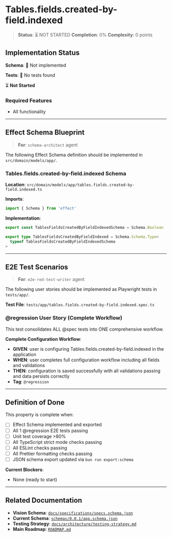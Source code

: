 # Tables.fields.created-by-field.indexed

> **Status**: ⏳ NOT STARTED
> **Completion**: 0%
> **Complexity**: 0 points

## Implementation Status

**Schema**: 🔴 Not implemented

**Tests**: 🔴 No tests found

⏳ **Not Started**

### Required Features

- All functionality

---

## Effect Schema Blueprint

> **For**: `schema-architect` agent

The following Effect Schema definition should be implemented in `src/domain/models/app/`.

### Tables.fields.created-by-field.indexed Schema

**Location**: `src/domain/models/app/tables.fields.created-by-field.indexed.ts`

**Imports**:

```typescript
import { Schema } from 'effect'
```

**Implementation**:

```typescript
export const TablesFieldsCreatedByFieldIndexedSchema = Schema.Boolean

export type TablesFieldsCreatedByFieldIndexed = Schema.Schema.Type<
  typeof TablesFieldsCreatedByFieldIndexedSchema
>
```

---

## E2E Test Scenarios

> **For**: `e2e-red-test-writer` agent

The following user stories should be implemented as Playwright tests in `tests/app/`.

**Test File**: `tests/app/tables.fields.created-by-field.indexed.spec.ts`

### @regression User Story (Complete Workflow)

This test consolidates ALL @spec tests into ONE comprehensive workflow.

**Complete Configuration Workflow**:

- **GIVEN**: user is configuring Tables.fields.created-by-field.indexed in the application
- **WHEN**: user completes full configuration workflow including all fields and validations
- **THEN**: configuration is saved successfully with all validations passing and data persists correctly
- **Tag**: `@regression`

---

## Definition of Done

This property is complete when:

- [ ] Effect Schema implemented and exported
- [ ] All 1 @regression E2E tests passing
- [ ] Unit test coverage >80%
- [ ] All TypeScript strict mode checks passing
- [ ] All ESLint checks passing
- [ ] All Prettier formatting checks passing
- [ ] JSON schema export updated via `bun run export:schema`

**Current Blockers**:

- None (ready to start)

---

## Related Documentation

- **Vision Schema**: [`docs/specifications/specs.schema.json`](../specs.schema.json)
- **Current Schema**: [`schemas/0.0.1/app.schema.json`](../../schemas/0.0.1/app.schema.json)
- **Testing Strategy**: [`docs/architecture/testing-strategy.md`](../../architecture/testing-strategy.md)
- **Main Roadmap**: [`ROADMAP.md`](../../../ROADMAP.md)
